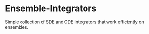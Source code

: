 # Ensemble-Integrators
Simple collection of SDE and ODE integrators that work efficiently on ensembles.
